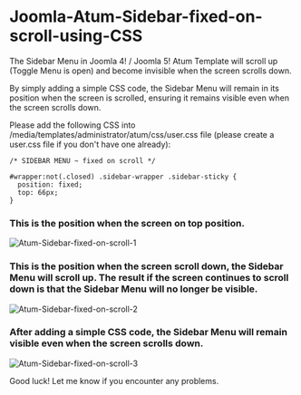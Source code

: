# Joomla-Atum-Sidebar-fixed-on-scroll-using-CSS
The Sidebar Menu in Joomla 4! / Joomla 5! Atum Template will scroll up (Toggle Menu is open) and become invisible when the screen scrolls down.

By simply adding a simple CSS code, the Sidebar Menu will remain in its position when the screen is scrolled, ensuring it remains visible even when the screen scrolls down.


Please add the following CSS into ‎/media/templates/administrator/atum/css/user.css file (please create a user.css file if you don't have one already):

```
/* SIDEBAR MENU ~ fixed on scroll */

#wrapper:not(.closed) .sidebar-wrapper .sidebar-sticky {
  position: fixed; 
  top: 66px;
}
```

### This is the position when the screen on top position.
![Atum-Sidebar-fixed-on-scroll-1](https://github.com/user-attachments/assets/904a53bc-b9e3-4af3-8b2f-1f25729a5d64)


### This is the position when the screen scroll down, the Sidebar Menu will scroll up. The result if the screen continues to scroll down is that the Sidebar Menu will no longer be visible.
![Atum-Sidebar-fixed-on-scroll-2](https://github.com/user-attachments/assets/03e7f139-66d4-43d9-a03b-056ffa64383c)


### After adding a simple CSS code, the Sidebar Menu will remain visible even when the screen scrolls down.
![Atum-Sidebar-fixed-on-scroll-3](https://github.com/user-attachments/assets/247f4f8b-649b-4722-afb0-de112770b868)


Good luck!
Let me know if you encounter any problems.
